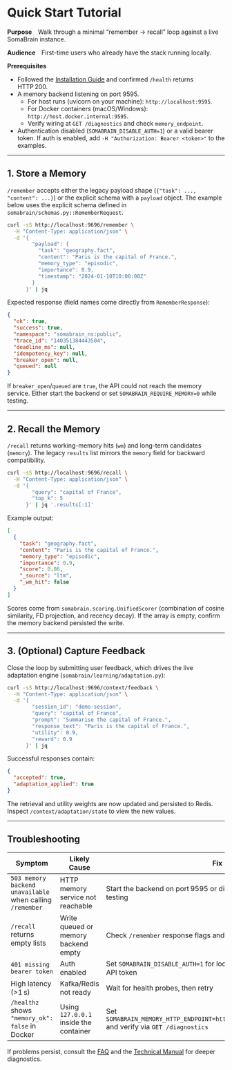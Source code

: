 # Quick Start Tutorial

**Purpose** Walk through a minimal “remember → recall” loop against a live SomaBrain instance.

**Audience** First-time users who already have the stack running locally.

**Prerequisites**
- Followed the [Installation Guide](installation.md) and confirmed `/health` returns HTTP 200.
- A memory backend listening on port 9595.
  - For host runs (uvicorn on your machine): `http://localhost:9595`.
  - For Docker containers (macOS/Windows): `http://host.docker.internal:9595`.
  - Verify wiring at `GET /diagnostics` and check `memory_endpoint`.
- Authentication disabled (`SOMABRAIN_DISABLE_AUTH=1`) or a valid bearer token. If auth is enabled, add `-H "Authorization: Bearer <token>"` to the examples.

---

## 1. Store a Memory

`/remember` accepts either the legacy payload shape (`{"task": ..., "content": ...}`) or the explicit schema with a `payload` object. The example below uses the explicit schema defined in `somabrain/schemas.py::RememberRequest`.

```bash
curl -sS http://localhost:9696/remember \
  -H "Content-Type: application/json" \
  -d '{
        "payload": {
          "task": "geography.fact",
          "content": "Paris is the capital of France.",
          "memory_type": "episodic",
          "importance": 0.9,
          "timestamp": "2024-01-10T10:00:00Z"
        }
      }' | jq
```

Expected response (field names come directly from `RememberResponse`):

```json
{
  "ok": true,
  "success": true,
  "namespace": "somabrain_ns:public",
  "trace_id": "140351384443504",
  "deadline_ms": null,
  "idempotency_key": null,
  "breaker_open": null,
  "queued": null
}
```

If `breaker_open`/`queued` are `true`, the API could not reach the memory service. Either start the backend or set `SOMABRAIN_REQUIRE_MEMORY=0` while testing.

---

## 2. Recall the Memory

`/recall` returns working-memory hits (`wm`) and long-term candidates (`memory`). The legacy `results` list mirrors the `memory` field for backward compatibility.

```bash
curl -sS http://localhost:9696/recall \
  -H "Content-Type: application/json" \
  -d '{
        "query": "capital of France",
        "top_k": 5
      }' | jq '.results[:1]'
```

Example output:

```json
[
  {
    "task": "geography.fact",
    "content": "Paris is the capital of France.",
    "memory_type": "episodic",
    "importance": 0.9,
    "score": 0.86,
    "_source": "ltm",
    "_wm_hit": false
  }
]
```

Scores come from `somabrain.scoring.UnifiedScorer` (combination of cosine similarity, FD projection, and recency decay). If the array is empty, confirm the memory backend persisted the write.

---

## 3. (Optional) Capture Feedback

Close the loop by submitting user feedback, which drives the live adaptation engine (`somabrain/learning/adaptation.py`):

```bash
curl -sS http://localhost:9696/context/feedback \
  -H "Content-Type: application/json" \
  -d '{
        "session_id": "demo-session",
        "query": "capital of France",
        "prompt": "Summarise the capital of France.",
        "response_text": "Paris is the capital of France.",
        "utility": 0.9,
        "reward": 0.9
      }' | jq
```

Successful responses contain:

```json
{
  "accepted": true,
  "adaptation_applied": true
}
```

The retrieval and utility weights are now updated and persisted to Redis. Inspect `/context/adaptation/state` to view the new values.

---

## Troubleshooting

| Symptom | Likely Cause | Fix |
|---------|--------------|-----|
| `503 memory backend unavailable` when calling `/remember` | HTTP memory service not reachable | Start the backend on port 9595 or disable the requirement for dev testing |
| `/recall` returns empty lists | Write queued or memory backend empty | Check `/remember` response flags and the memory service logs |
| `401 missing bearer token` | Auth enabled | Set `SOMABRAIN_DISABLE_AUTH=1` for local testing or provide the correct API token |
| High latency (>1 s) | Kafka/Redis not ready | Wait for health probes, then retry |
| `/healthz` shows `"memory_ok": false` in Docker | Using `127.0.0.1` inside the container | Set `SOMABRAIN_MEMORY_HTTP_ENDPOINT=http://host.docker.internal:9595` and verify via `GET /diagnostics` |

If problems persist, consult the [FAQ](faq.md) and the [Technical Manual](../technical-manual/troubleshooting.md) for deeper diagnostics.
